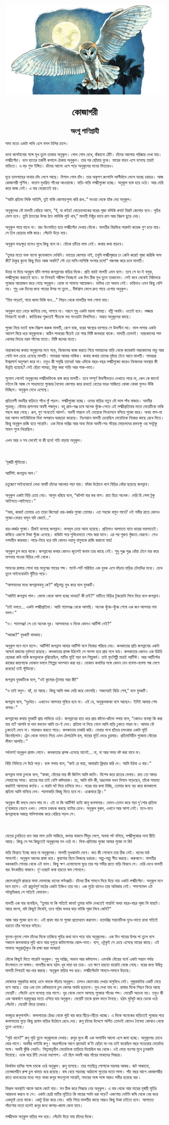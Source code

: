 <div align=center> <img src="../../metadata/images/rabibasariya/কোজাগরী.jpg" align="center" ></div>
<h1 align=center>কোজাগরী</h1>
<h2 align=center>অংশু পাণিগ্রাহী</h2>
সাদা মতো একটা পাখি এসে বসল টালির চালে।<br> <br>ডানা ঝাপটানোর শব্দে মুখ তুলে তাকায় অনুকূল। গোল গোল চোখ, বাঁকানো ঠোঁট। চাঁদের আলোয় পরিষ্কার দেখা যায়। লক্ষ্মীপেঁচা। ডান হাতের তর্জনী কপালে ঠেকায় অনুকূল। তার পর ছোঁয়ায় বুকে। মায়ের বাহন এসে বসেছে তারই বাড়িতে। এ বড় শুভ ইঙ্গিত। চাঁদের আলো এসে পড়ে অনুকূলের মনের ভিতরেও।<br> <br>দূরে তালগাছের মাথায় চাঁদ লেগে আছে। বিশাল গোল চাঁদ। তার অকৃপণ রুপোলি আশীর্বাদে ভেসে যাচ্ছে চরাচর। আজ কোজাগরী পূর্ণিমা। বাতাস মুখরিত শাঁখের আওয়াজে। বাড়ি-বাড়ি লক্ষ্মীপুজো হচ্ছে। অনুকূল ব্যস্ত হয়ে ওঠে। আর দেরি করে কাজ নেই। এ বার বেরোতেই হয়।<br> <br>“আমি প্রতিমা লিকি আইসি, তুই বাকি জোগাড়গুলা করি রাখ..” দাওয়া থেকে হাঁক দেয় অনুকূল।<br> <br>অনুকূলের বৌ মালতী বেরিয়ে আসে, “হঁ, যা কইচ! বোড়োলোকের ঘরের পূজা বলিকি কথা! বিরাট জোগাড় হবে। লুচির ভোগ হবে। তুমি ঠ্যাংয়ের উপর ঠ্যাং লাদিকি লুচি খাব,” মালতী নিষ্ঠুর ভাবে রাগ আর বিদ্রুপ ছুড়ে দেয়।<br> <br>অনুকূল গায়ে মাখে না। বরং উৎসাহিত হয়ে লক্ষ্মীপেঁচা দেখায় বৌকে। মালতীর বিরক্তির পারদটা কয়েক গুণ চড়ে যায়। সে ঢিল ছোড়ার ভঙ্গি করে। পেঁচাটা উড়ে যায়।<br> <br>অনুকূল মনঃক্ষুণ্ণ হলেও মুখে কিছু বলে না। বৌকে চটিয়ে লাভ নেই। কথায় কথা বাড়বে।<br> <br>“তুমার মতো ভক্ত বাপো কুনোকালে দেখিনি। ভাতের জোগাড় নাই, তবুবি লক্ষ্মীপূজার ঢং কেনি করো! পূজা করিকি লাভ কী? ঠাকুর কুনো কিছু দিচে আজ অবদি? সৌ তো মাগি-মাগিকি সংসার চলে!” গজগজ করে চলে মালতী।<br> <br>উত্তর না দিয়ে অনুকূল হাঁটা লাগায় জগন্নাথের বাড়ির দিকে। প্রতি বারই মালতী এমন বলে। তবে সে যা-ই বলুক, লক্ষ্মীপুজো করতেই হবে। মা নিশ্চয়ই পরীক্ষা নিচ্ছেন! এক দিন ঠিক মুখ তুলে তাকাবেন। সেই কবে থেকেই নিষ্ঠাভরে পুজোর আয়োজন করে গেছে অনুকূল। হোক না সামান্য আয়োজন। ভক্তির তো অভাব নেই। চাহিদাও এমন কিছু বেশি নয়। শুধু এক দিনের জন্য পায়ের উপর পা তুলে… দীর্ঘশ্বাস ফেলে দ্রুত পায়ে এগোয় অনুকূল।<br> <br>“হিম পড়েটে, গায়ে জামা দিকি যাও...” পিছন থেকে মালতীর গলা শোনা যায়।<br> <br>অনুকূল হাত নেড়ে জানিয়ে দেয়, লাগবে না। পরনে শুধু একটা ময়লা গামছা। হাঁটু অবধি। ওতেই হবে। লজ্জার নিবারণই যথেষ্ট। কার্তিকের শুরুতেই শীতকে ভয় পাওয়াটা বিলাসিতা। অন্তত অনুকূলের কাছে।<br> <br>পুজো নিয়ে যতই ব্যঙ্গ-বিদ্রুপ করুক মালতী, রেগে যাক, বরের স্বাস্থ্যের ব্যাপারে সে উদাসীন নয়। ভাল লাগার একটা আবেশ ঘিরে ধরে অনুকূলকে। কঠিন পাথরের নীচেই তো শান্ত মিষ্টি জলধারা থাকে। মালতী তেমনই। নারকোলের শক্ত খোলার ভিতর নরম শাঁসের মতো। মিষ্টি জলের মতো।<br> <br>নারকোলের কথায় অনুকূলের মনে পড়ে, বিকেলের কাজ করতে গিয়ে সামন্তদের বাড়ি থেকে কয়েকটা নারকোলের নাড়ু আর গোটা ফল চেয়ে এনেছে মালতী। সামন্তরা আবার নাস্তিক। কথায় কথায় তাদের দৃষ্টান্ত টেনে আনে মালতী। সামন্তরা ঈশ্বরমার্গ অনুসরণ করে না। তবুও কী সমৃদ্ধি তাদের! আর এদিকে বছর-বছর লক্ষ্মীপুজো করেও নিজেদের অবস্থার কী উন্নতি হয়েছে? সেই ছেঁড়া গামছা, রিফু করা শাড়ি আর শাক-ভাত।<br> <br>সুযোগ পেলেই অনুকূলের লক্ষ্মীভক্তিকে ব্যঙ্গ করে মালতী। তবে সম্পূর্ণ উদাসীনতাও দেখাতে পারে না, কেন কে জানে! নইলে কি আজ সে সাধ্যমতো পুজোর নৈবেদ্য জোগাড় করে রাখত! বেতের ভাঙা সাজিতে থোকা থোকা ফুলও উঁকি দিচ্ছিল। অনুকূল দেখে এসেছে।<br> <br>প্রতিবেশী অবনীর বাড়িতে শাঁখে ফুঁ পড়ল। লক্ষ্মীপুজো হচ্ছে। ওদের বাড়ির নতুন বৌ ভাল শাঁখ বাজায়। অবনীর পুত্রবধূ। বৌমার প্রশংসায় অবনী পঞ্চমুখ। বহু গ্রাম-গঞ্জ চষে অনেক খুঁজে-পেতে এই লক্ষ্মীপ্রতিমার মতো মেয়েটিকে নাকি পছন্দ করা গেছে। রূপ, গুণ সবেতেই আদর্শ। অবনী পারলে ওই মেয়েকে সিংহাসনে বসিয়ে পুজো করে। অথচ বাপ-মা মরা আপন ভাইঝিটাকে বিনা অপরাধে ঘরছাড়া করেছে। নিঃসন্তান মালতী চেয়েছিল মেয়েটাকে নিজের কাছে রেখে দিতে। কিন্তু অনুকূল রাজি হতে পারেনি। এক দিকে দারিদ্র আর অন্য দিকে অবনী-সহ গাঁয়ের মোড়লদের রক্তচক্ষু ওর সবটুকু সাহস শুষে নিয়েছিল।<br> <br>এখন আর ও সব ভেবেই বা কী হবে! গতি বাড়ায় অনুকূল।<br> <br><br> <br>‘মৃন্ময়ী স্টুডিয়ো।<br> <br>আর্টিস্ট: জগন্নাথ পাল।’<br> <br>চতুষ্কোণ সাইনবোর্ডে লেখা নামটি চাঁদের আলোয় পড়া যায়। ফাঁকা উঠোনে বসে বিড়ির ধোঁয়া ছাড়ছে জগন্নাথ।<br> <br>অনুকূল একটা বিড়ি চেয়ে নেয়। আগুন ধরিয়ে বলে, “ঝটপট বার কর বাপ। রাত হিচে অনেক। দেরি হি গেলা টুকু আইসতে-আইসতে।”<br> <br>“আহ, কাকা! তোমার এত তাড়া কিসের! ধার-কর্জর পুজো তোমার। এত সহজে বামুন পাবে? ওই গভীর রাতে কোনও পুজো-ফেরত বামুন যদি জোটে…”<br> <br>ধার-কর্জর পুজো। ঠিকই বলেছে জগন্নাথ। ফলমূল চেয়ে আনা হয়েছে। প্রতিমাও আপাতত যাবে ধারের ভরসাতেই। কষিতে একশো টাকা গুঁজে এনেছে। বাকিটা পরে সুবিধেমতো শোধ করা যাবে। এর পর পুরুত খুঁজতে বেরনো। সেও নগদহীন কারবার। পায়ে-টায়ে ধরে যদি কোনও দয়ালু বামুনকে রাজি করানো যায়!<br> <br>অনুকূল চুপ করে থাকে। জগন্নাথের কথার কোনও জুতসই জবাব তার কাছে নেই। শুধু পুঞ্জ পুঞ্জ ধোঁয়া টেনে বার করে মাগনায় পাওয়া বিড়ির পেট থেকে।<br> <br>সামনের রাস্তায় শোনা যায় মানুষের পায়ের শব্দ। প্যান্ট-শার্ট পরিহিত এক যুবক এসে দাঁড়ায় বাড়ির চৌহদ্দির মধ্যে। চোখ তুলে সাইনবোর্ডটা খুঁটিয়ে পড়ে।<br> <br>“আপনাদের মধ্যে জগন্নাথবাবু কে?” কাঁচুমাচু মুখ করে বলে যুবকটি।<br> <br>“আমিই জগন্নাথ পাল। কোথা থেকে আসা হচ্ছে দাদার? কী চাই?” মাটিতে বিড়ির টুকরোটা পিষে দিয়ে বলে জগন্নাথ।<br> <br>“চাই বলতে… একটা লক্ষ্মীপ্রতিমা। আমি শ্যামগঞ্জ থেকে আসছি। অনেক খুঁজে-খুঁজে শেষে এক জন আপনার নাম বলল।”<br> <br>“ও। শ্যামগঞ্জ! সে তো অনেক দূর। আপনাদের ও দিকে কোনও আর্টিস্ট নেই?”<br> <br>“আজ্ঞে?” যুবকটি থমকায়।<br> <br>অনুকূল মনে মনে হাসে। আর্টিস্ট! জগন্নাথ আবার আর্টিস্ট বলে নিজের পরিচয় দেয়। কলকাতার প্রতি জগন্নাথের একটা আশ্চর্য রকমের দুর্বলতা রয়েছে। কলকাতার প্রসঙ্গ উঠলেই সে গদগদ হয়ে প্রায় গলে যায়। কলকাতার কোনও এক উঠতি ছোকরা কবি নাকি জগন্নাথকে বুঝিয়েছিল, মাটির মূর্তি গড়া হল শিল্পকর্ম। তাই মৃৎশিল্পী মাত্রই আর্টিস্ট। আর আর্টিস্টের কাজের জায়গাকে দোকান বললে শিল্পের অসম্মান করা হয়। দোকান কথাটার সঙ্গে কেমন যেন ব্যবসা-ব্যবসা গন্ধ লেগে রয়েছে! তাই স্টুডিয়ো।<br> <br>জগন্নাথ যুবকটিকে বলে, “ওই কুমোর-টুমোর আর কী!”<br> <br>“ও তাই বলুন। হ্যাঁ, তা আছে। কিন্তু আমি বড্ড দেরি করে ফেলেছি। সকলেরই বিক্রি শেষ,” বলে যুবকটি।<br> <br>জগন্নাথ বলে, “দুঃখিত। এখানেও আপনার সুবিধে হবে না। এই যে, অনুকূলকাকা বসে আছেন। ইনিই আমার শেষ খদ্দের।”<br> <br>জগন্নাথের কথায় যুবকটি প্রায় লাফিয়ে ওঠে। জগন্নাথের হাত ধরে প্রায় কাঁদো-কাঁদো গলায় বলে, “কোনও ব্যবস্থা কি করা যায় না? আপনি যা দাম বলবেন আমি তা-ই দেব। প্রতিমা না নিয়ে গেলে আমি বাড়ি ঢুকতে পারব না। আমার বৌ ঢুকতেই দেবে না। মারধরও করতে পারে। কলকাতায় চাকরি করি। ফেরার পথে ছাঁচের চমৎকার একটা মূর্তি কিনেছিলাম। ট্রেন থেকে নামতে গিয়ে এমন ঠেলাঠেলি হল, মায়ের মূর্তি ভেঙে চুরমার। প্রতিমাবিহীন পুজোয় বৌয়ের ভীষণ আপত্তি।”<br> <br>সর্বনাশ! অনুকূল প্রমাদ গোনে। কলকাতার প্রসঙ্গ এসেছে মানেই… না, না আর সময় নষ্ট করা যাবে না।<br> <br>বিড়ি নিভিয়ে সে উঠে পড়ে। ব্যস্ত গলায় বলে, “কাই রে বায়া, আমারটা ক্লিয়ার করি দে। আমি উঠবা এ বার।”<br> <br>জগন্নাথ মাথা চুলকে বলে, “কাকা, বৌয়ের মার কী জিনিস আমি জানি। বিশেষ করে রাতের বেলায়। রাত তো আদর সোহাগের সময়। রাতের মার তাই বেশি কষ্টদায়ক। তা, আমি বলি কী, ভদ্রলোক যখন বিপদে পড়েছেন, তাঁকে সাহায্য করাটাই আমাদের কর্তব্য। এ বারটা ঘট দিয়ে চালিয়ে নাও। পরের বার কথা দিচ্ছি, তোমার জন্য বড় করে জমকালো প্রতিমা আমি বানিয়ে দেব। পয়সাকড়ি কিচ্ছু দিতে হবে না। এক্কেবারে ফ্রি।”<br> <br>অনুকূল কী বলবে ভেবে পায় না। এই না কি আর্টিস্ট! ব্যাটা ঝানু ব্যবসাদার। যেমন-তেমন করে গড়া দু’শোর প্রতিমা দু’হাজারে বেচবে এখন। লোভে চকচক করছে ব্যাটার চোখ। অনুকূল বুঝল, এখানে আর আশা নেই। মনে-মনে জগন্নাথকে অজস্র গালিগালাজ করে বেরিয়ে পড়ল সে।<br> <br><br> <br>বেতের চুবড়িতে ধান আর লাল চেলি সাজিয়ে, কলার বাকলে সিঁদুর লেপে, অথবা পট বসিয়ে, লক্ষ্মীপুজোর নানা রীতি আছে। কিন্তু সে সব কিছুতেই অনুকূলের মন ওঠে না। বিনা-প্রতিমার পুজো আবার পুজো না কি!<br> <br>বাড়ি ফিরতে ইচ্ছে করে না অনুকূলের। মালতী মুখঝামটা দেবে। কত কী শোনাবে তার ঠিক নেই। ধানের মাঠ সামনেই। অনুকূল আলের রাস্তা ধরে। কুয়াশার হিমে ভিজছে চরাচর। অল্প-অল্প শীত করছে। করুকগে। মালতীর বকবকানি শোনার থেকে এই ভাল। কিছু ক্ষণ এলোমেলো ঘুরে তার পর গভীর রাতে বাড়ি ফিরবে সে। দেরি দেখে মালতী বরং উৎকণ্ঠিত থাকবে। দু’-চারটে কথা হয়তো কম শোনাবে।<br> <br>জ্যোৎস্নাডুবি প্রান্তরে মাথা দোলাচ্ছে ধানের স্বর্ণমঞ্জরি। চাঁদের ঠিক সামনে দিয়ে উড়ে যায় একটা লক্ষ্মীপেঁচা। অনুকূল মনে মনে হাসে। এই প্রাচুর্যপূর্ণ মাঠের একটা ইঞ্চিও তার নয়। এক মুঠো ধানেও তার অধিকার নেই। শস্যশ্যামল এই পটভূমিকায় সে সত্যিই বেমানান।<br> <br>মালতী এক বার বলেছিল, “তুমার মা কি সত্যিই কানা! তুমার ভক্তি দেখতেই পায়নি! অথচ বছর-বছর পূজা লি যায়টে। আরে বাপো, যদি কিছুই দিবেনি, তবে গরিব ভক্তর ঘাড় মটকি পূজা লিবে কেনি?”<br> <br>আজ আর পুজো হবে না। এই প্রথম বার মা পুজো প্রত্যাখ্যান করলেন। হতদরিদ্র সন্তানটিকে দুধে-ভাতে রাখা সত্যিই হয়তো তাঁর সাধ্যের বাইরে।<br> <br>ফুলো-ফুলো গোল চাঁদের দিকে তাকিয়ে লুচির কথা মনে পড়ে যায় অনুকূলের। এক দিন পায়ের উপর পা তুলে বসে সকালে জলখাবারে লুচি খাবে আর দুপুরে কাটাপোনার ঝোল-ভাত। ব্যস, এটুকুই সে চেয়ে এসেছে মায়ের কাছে। এই সামান্য অনুগ্রহটুকুও কি রক্ষা করা অসম্ভব!<br> <br>বৌকে কিছুই দিতে পারেনি অনুকূল। শুধু দারিদ্র, অভাব আর কষ্টযাপন। এমনকি বৌয়ের গর্ভে একটা সন্তান পর্যন্ত উৎপাদনে সে অক্ষম। মালতীর জন্য হঠাৎ খুব মায়া হয় তার। এত ক্ষণে হয়তো বারোটা বেজে গেছে। বরের জন্য উদ্বিগ্ন মালতী নিশ্চয়ই ঘর-বার করছে। অনুকূল বাড়ির পথ ধরে। লক্ষ্মীপেঁচাটা সামনে-সামনে উড়ছে।<br> <br>ঘোষদের পুকুরটার কাছে এসে থমকে দাঁড়ায় অনুকূল। ঢালাও জ্যোৎস্নায় দেখার অসুবিধে নেই। পুকুরঘাটায় একটি মেয়ে বসে আছে। তার এক ঢাল কোঁকড়ানো চুল কোমর অবধি ছড়ানো। মুখ দেখা যায় না। রাস্তার দিকে পিছন ফিরে আছে মেয়েটি। পেঁচাটা এসে বসেছে তার পাশে। দূর থেকে ভেসে আসছে পুজোর শাঁখের শব্দ। মেয়েটি অচেনা নয়। তবুও কী এক আকর্ষণে মন্ত্রমুগ্ধের মতো এগিয়ে যায় অনুকূল। মেয়েটি তাকে প্রবল ভাবে টানছে। হঠাৎ ঘুটঘুট করে ডেকে ওঠে পেঁচাটা। মেয়েটি ফিরে তাকায়।<br> <br>ভবঘুরে রুনুপাগলি। কলাপাতার ঠোঙা থেকে লুচি বার করে ছিঁড়ে-ছিঁড়ে খাচ্ছে। এ দিকে অনেকের বাড়িতেই পুজোর পরে কলাপাতায় মুড়ে কিছু প্রসাদ বাড়ির উঠোনে রেখে দেয়। রুনু চাঁদের উদ্দেশে অর্পিত তেমনই কোনও নৈবেদ্য কোথাও থেকে তুলে এনেছে।<br> <br>“লুচি খাবে?” রুনু লুচি তুলে অনুকূলকে দেখায়। রুনুর মুখে কী এক অপার্থিব আলো এসে জমা হচ্ছে। অনুকূলের চোখে ঘোর লাগে। অবনীর ভাইঝি রুনু। বছরপাঁচেক আগে গ্রামেরই ক’টা ছোঁড়া যা-নয় তাই করেছিল বছর সতেরোর মেয়েটার সঙ্গে। অবনী ঝুঁকি নেয়নি। পিতৃমাতৃহীন মেয়েটাকে তাড়িয়ে দিয়েছিল ঘর থেকে। ওই মেয়ে বংশের মুখে চুনকালি দিয়েছে। ওকে ঘরে ঠাঁই দেওয়া মহাপাপ। এই ছিল অবনী আর গাঁয়ের মাথাদের সিদ্ধান্ত।<br> <br>খিলখিল হাসির শব্দে চমকে ওঠে অনুকূল। রুনু হাসছে। তার শতছিন্ন পোশাকে ময়লার আস্তর। জট পাকানো, তেলজলহীন রুক্ষ চুল খামচে ধরে রয়েছে। কষ বেয়ে গড়াচ্ছে আঠালো সুতোর মতো লালা। পাঁচ বছর আগে কোজাগরীর রাতে ধানখেতের মধ্যে পড়ে থাকা রুনুর ক্ষতগুলো সারেনি, সময়ের সঙ্গে সঙ্গে আরও গভীর হয়েছে বরং।<br> <br>বিহ্বল অবস্থাটা আস্তে আস্তে কেটে যায়। মন ঠিক করে সিদ্ধান্ত নেয় অনুকূল। এ বার থেকে আর মায়ের মৃন্ময়ী মূর্তির আরাধনা করবে না সে। একটা ছোট্ট মাটির মূর্তিতে কি মায়ের সবটা ধরা পড়ে? একশোর নোটটা কষি থেকে বের করে একদৃষ্টে চেয়ে থাকে। একটু চিন্তা করে নেয়। বাড়ি গিয়ে মালতীর কাছে আরও কিছু টাকা চাইতে হবে। আপাতত পাঁচশোর মতো হলেই রুনুর জন্য কাপড়-জামা কেনা যাবে।<br> <br>লক্ষ্মীভক্ত অনূকুল বাড়ির পথ ধরে। পেঁচাটা উড়ে যায় চাঁদের দিকে।
